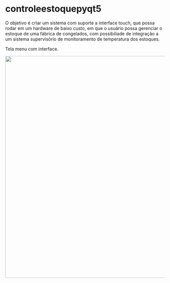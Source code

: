# controleestoquepyqt5
O objetivo é criar um sistema com suporte a interface touch, que possa rodar em um hardware de baixo custo, em que o usuário possa gerenciar o estoque de uma fábrica de congelados, com possibiliade de integração a um sistema supervisório de monitoramento de temperatura dos estoques.

Tela menu com interface. 

<div align="center">
<img src="https://user-images.githubusercontent.com/30785231/183740561-f8973201-b437-476e-bee1-4fbe9af0c56f.png" width="700px" />
</div>
